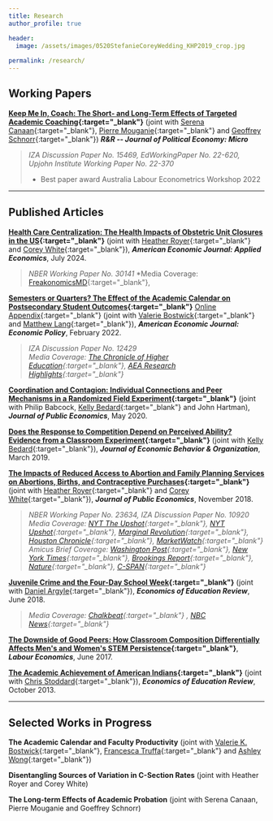 ```yaml
---
title: Research
author_profile: true

header:
  image: /assets/images/0520StefanieCoreyWedding_KHP2019_crop.jpg
  
permalink: /research/
---
```




## Working Papers
 **[Keep Me In, Coach: The Short- and Long-Term Effects of Targeted Academic Coaching](/assets/docs/coaching_v9.pdf){:target="_blank"}**  (joint with [Serena Canaan](https://sites.google.com/site/serenacanaan87/home){:target="_blank"}, [Pierre Mouganie](https://sites.google.com/site/pierremouganie/){:target="_blank"} and [Geoffrey Schnorr](https://geoffreyschnorr.com/){:target="_blank"})  ***R&R -- Journal of Political Economy: Micro***
 > *IZA Discussion Paper No. 15469, EdWorkingPaper No. 22-620, Upjohn Institute Working Paper No. 22-370*
>- Best paper award Australia Labour Econometrics Workshop 2022

---

## Published Articles

 **[Health Care Centralization: The Health Impacts of Obstetric Unit Closures in the US](/assets/docs/frw_reduced_form_manuscript_AEJ_R2.pdf){:target="_blank"}** (joint with [Heather Royer](https://sites.google.com/site/heathernroyer/){:target="_blank"} and [Corey White](https://corey-white.com/){:target="_blank"}), ***American Economic Journal: Applied Economics***, July 2024.
> *NBER Working Paper No. 30141*
*Media Coverage: [FreakonomicsMD](https://freakonomics.com/podcast/what-happens-when-a-hospital-closes/){:target="_blank"},


 **[Semesters or Quarters? The Effect of the Academic Calendar on Postsecondary Student Outcomes](/assets/docs/AcademicCalendar.pdf){:target="_blank"}**  [Online Appendix](/assets/docs/Online_Appendix.pdf){:target="_blank"}  (joint with [Valerie Bostwick](https://vkbostwick.weebly.com/){:target="_blank"} and [Matthew Lang](https://sites.google.com/site/matthewdlang18/){:target="_blank"}), ***American Economic Journal: Economic Policy***, February 2022.
> *IZA Discussion Paper No. 12429*\
*Media Coverage: [The Chronicle of Higher Education](https://www.chronicle.com/article/for-students-on-the-quarter-system-landing-a-summer-internship-can-bring-complications/){:target="_blank"}, [AEA Research Highlights](https://www.aeaweb.org/research/college-semesters-quarters-graduation){:target="_blank"}*

 **[Coordination and Contagion: Individual Connections and Peer Mechanisms in a Randomized Field Experiment](/assets/docs/PeerEffects_JPubE_Final_2019.pdf){:target="_blank"}** (joint with Philip Babcock, [Kelly Bedard](https://econ.ucsb.edu/people/faculty/kelly-bedard){:target="_blank"} and John Hartman), ***Journal of Public Economics***, May 2020.

 **[Does the Response to Competition Depend on Perceived Ability? Evidence from a Classroom Experiment](/assets/docs/TUCE_Feb2019.pdf){:target="_blank"}** (joint with [Kelly Bedard](https://econ.ucsb.edu/people/faculty/kelly-bedard){:target="_blank"}), ***Journal of Economic Behavior & Organization***, March 2019.

 **[The Impacts of Reduced Access to Abortion and Family Planning Services on Abortions, Births, and Contraceptive Purchases](/assets/docs/Abortion_JPubE.pdf){:target="_blank"}** (joint with [Heather Royer](https://sites.google.com/site/heathernroyer/){:target="_blank"} and [Corey White](https://corey-white.com/){:target="_blank"}), ***Journal of Public Economics***, November 2018.
> *NBER Working Paper No. 23634, IZA Discussion Paper No. 10920*\
*Media Coverage: [NYT The Upshot](https://www.nytimes.com/interactive/2019/07/18/upshot/roe-v-wade-abortion-maps-planned-parenthood.html?mtrref=www.nytimes.com&mtrref=www.nytimes.com&gwh=A499654C4F13DA63E11C9DBDDDBBE942&gwt=pay&assetType=PAYWALL){:target="_blank"}, [NYT Upshot](/assets/docs/nyt_roe.pdf){:target="_blank"}, [Marginal Revolution](https://marginalrevolution.com/marginalrevolution/2021/12/earlier-data-on-texas-abortion-restrictions.html#comments){:target="_blank"}, [Houston Chronicle](https://www.houstonchronicle.com/business/texanomics/article/Study-Texas-abortion-restrictions-boosted-birth-11720119.php){:target="_blank"}, [MarketWatch](https://www.marketwatch.com/story/what-happened-to-birth-rates-after-texas-restricted-access-to-abortion-2017-08-01){:target="_blank"}*\
*Amicus Brief Coverage: [Washington Post](https://www.washingtonpost.com/opinions/2021/11/30/court-cannot-fool-itself-eviscerating-roe-would-upend-lives/){:target="_blank"}, [New York Times](https://www.nytimes.com/2021/12/01/upshot/mississippi-abortion-case-roe.html){:target="_blank"},  [Brookings Report](){:target="_blank"}, [Nature](https://www.nature.com/articles/d41586-021-02834-7){:target="_blank"}, [C-SPAN](https://www.c-span.org/video/?c4989037/user-clip-economists-amicus){:target="_blank"}*

 **[Juvenile Crime and the Four-Day School Week](/assets/docs/4dayschoolweek_crime_EER_RR_Final.pdf){:target="_blank"}** (joint with [Daniel Argyle](https://scholar.google.com/citations?user=JJiQXQgAAAAJ&hl=en&oi=ao){:target="_blank"}), ***Economics of Education Review***, June 2018.
> *Media Coverage: [Chalkbeat](https://www.chalkbeat.org/2018/4/2/21104689/four-day-school-weeks-a-nationwide-symptom-of-tight-budgets-lead-to-more-youth-crime-study-finds){:target="_blank"} , [NBC News](https://www.nbcnews.com/politics/politics-news/four-day-school-week-teachers-kids-give-it-parents-are-n1009506){:target="_blank"}*

 **[The Downside of Good Peers: How Classroom Composition Differentially Affects Men's and Women's STEM Persistence](/assets/docs/STEM_LE_RR.pdf){:target="_blank"}**, ***Labour Economics***, June 2017.

 **[The Academic Achievement of American Indians](/assets/docs/AIGap.pdf){:target="_blank"}** (joint with [Chris Stoddard](https://www.montana.edu/cstoddard/){:target="_blank"}), ***Economics of Education Review***, October 2013.


---

## Selected Works in Progress
 **The Academic Calendar and Faculty Productivity** (joint with [Valerie K. Bostwick](https://vkbostwick.weebly.com/){:target="_blank"}, [Francesca Truffa](https://sites.northwestern.edu/ftl2720/){:target="_blank"} and [Ashley Wong](https://www.ashley-wong.net/){:target="_blank"})
 
 **Disentangling Sources of Variation in C-Section Rates** (joint with Heather Royer and Corey White)
 
 **The Long-term Effects of Academic Probation** (joint with Serena Canaan, Pierre Mouganie and Goeffrey Schnorr) 

